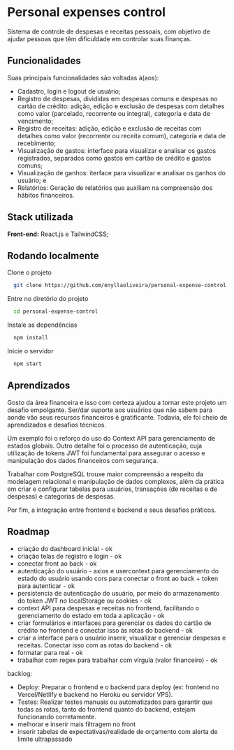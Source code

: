 # Personal expenses control

Sistema de controle de despesas e receitas pessoais, com objetivo de ajudar pessoas que têm dificuldade em controlar suas finanças.

## Funcionalidades

Suas principais funcionalidades são voltadas à(aos):

- Cadastro, login e logout de usuário;
- Registro de despesas, divididas em despesas comuns e despesas no cartão de crédito: adição, edição e exclusão de despesas com detalhes como valor (parcelado, recorrente ou integral), categoria e data de vencimento;
- Registro de receitas: adição, edição e exclusão de receitas com detalhes como valor (recorrente ou receita comum), categoria e data de recebimento;
- Visualização de gastos: interface para visualizar e analisar os gastos registrados, separados como gastos em cartão de crédito e gastos comuns;
- Visualização de ganhos: iterface para visualizar e analisar os ganhos do usuário; e
- Relatórios: Geração de relatórios que auxiliam na compreensão dos hábitos financeiros.

## Stack utilizada

**Front-end:** React.js e TailwindCSS;

## Rodando localmente

Clone o projeto

```bash
  git clone https://github.com/enyllaoliveira/personal-expense-control.git
```

Entre no diretório do projeto

```bash
  cd personal-expense-control
```

Instale as dependências

```bash
  npm install
```

Inicie o servidor

```bash
  npm start
```

## Aprendizados

Gosto da área financeira e isso com certeza ajudou a tornar este projeto um desafio empolgante. Ser/dar suporte aos usuários que não sabem para aonde vão seus recursos financeiros é gratificante. Todavia, ele foi cheio de aprendizados e desafios técnicos.

Um exemplo foi o reforço do uso do Context API para gerenciamento de estados globais. Outro detalhe foi o processo de autenticação, cuja utilização de tokens JWT foi fundamental para assegurar o acesso e manipulação dos dados financeiros com segurança.

Trabalhar com PostgreSQL trouxe maior compreensão a respeito da modelagem relacional e manipulação de dados complexos, além da prática em criar e configurar tabelas para usuários, transações (de receitas e de despesas) e categorias de despesas.

Por fim, a integração entre frontend e backend e seus desafios práticos.


## Roadmap

- criação do dashboard inicial - ok 
- criação telas de registro e login - ok
- conectar front ao back - ok
- autenticação do usuário - axios e usercontext para gerenciamento do estado do usuário usando cors para conectar o front ao back + token para autenticar - ok
- persistencia de autenticação do usuário, por meio do armazenamento do token JWT no localStorage ou cookies - ok
- context API para despesas e receitas no frontend, facilitando o gerenciamento do estado em toda a aplicação - ok
- criar formulários e interfaces para gerenciar os dados do cartão de crédito no frontend e conectar isso às rotas do backend - ok
- criar a interface para o usuário inserir, visualizar e gerenciar despesas e receitas. Conectar isso com as rotas do backend - ok
- formatar para real - ok
- trabalhar com regex para trabalhar com vírgula (valor financeiro) - ok

backlog:
- Deploy: Preparar o frontend e o backend para deploy (ex: frontend no Vercel/Netlify e backend no Heroku ou servidor VPS).
- Testes: Realizar testes manuais ou automatizados para garantir que todas as rotas, tanto do frontend quanto do backend, estejam funcionando corretamente.
- melhorar e inserir mais filtragem no front
- inserir tabelas de expectativas/realidade de orçamento com alerta de limite ultrapassado
